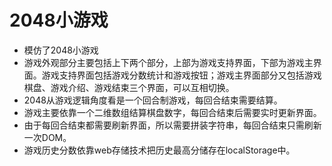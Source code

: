 # 2048小游戏
* 模仿了2048小游戏
* 游戏外观部分主要包括上下两个部分，上部为游戏支持界面，下部为游戏主界面。游戏支持界面包括游戏分数统计和游戏按钮；游戏主界面部分又包括游戏棋盘、游戏介绍、游戏结束三个界面，可以互相切换。
* 2048从游戏逻辑角度看是一个回合制游戏，每回合结束需要结算。
* 游戏主要依靠一个二维数组结算棋盘数字，每回合结束后需要实时更新界面。
* 由于每回合结束都需要刷新界面，所以需要拼装字符串，每回合结束只需刷新一次DOM。
* 游戏历史分数依靠web存储技术把历史最高分储存在localStorage中。
